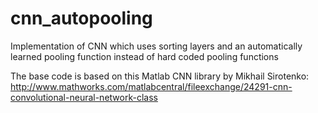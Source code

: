 cnn_autopooling
===============

Implementation of CNN which uses sorting layers and an automatically learned pooling function instead of hard coded pooling functions

The base code is based on this Matlab CNN library by Mikhail Sirotenko: http://www.mathworks.com/matlabcentral/fileexchange/24291-cnn-convolutional-neural-network-class
